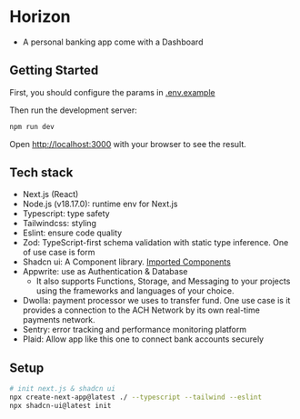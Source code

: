 # Horizon 

- A personal banking app come with a Dashboard

## Getting Started

First, you should configure the params in [.env.example](.env.example)

Then run the development server:

```bash
npm run dev
```

Open [http://localhost:3000](http://localhost:3000) with your browser to see the result.

## Tech stack

- Next.js (React)
- Node.js (v18.17.0): runtime env for Next.js
- Typescript: type safety
- Tailwindcss: styling
- Eslint: ensure code quality
- Zod: TypeScript-first schema validation with static type inference. One of use case is form
- Shadcn ui: A Component library. [Imported Components](components/ui)
- Appwrite: use as Authentication & Database
  - It also supports Functions, Storage, and Messaging to your projects using the frameworks and languages of your choice.
- Dwolla: payment processor we uses to transfer fund. One use case is it provides a connection to the ACH Network by its own real-time payments network.
- Sentry: error tracking and performance monitoring platform
- Plaid: Allow app like this one to connect bank accounts securely

## Setup

```bash
# init next.js & shadcn ui
npx create-next-app@latest ./ --typescript --tailwind --eslint
npx shadcn-ui@latest init
```

